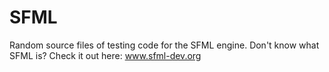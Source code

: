 SFML
====

Random source files of testing code for the SFML engine. Don't know what SFML is? Check it out here: www.sfml-dev.org
